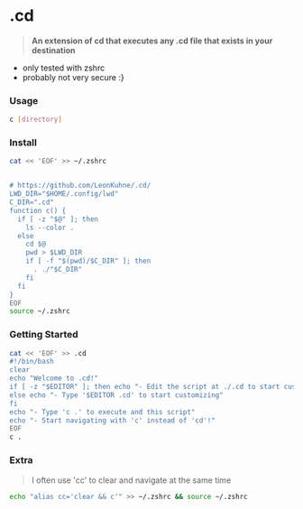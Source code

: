 # .cd
> **An extension of cd that executes any .cd file that exists in your destination**
- only tested with zshrc
- probably not very secure :}

### Usage
```bash
c [directory]
```

### Install
```bash
cat << 'EOF' >> ~/.zshrc


# https://github.com/LeonKuhne/.cd/
LWD_DIR="$HOME/.config/lwd"
C_DIR=".cd"
function c() {
  if [ -z "$@" ]; then
    ls --color .
  else 
    cd $@
    pwd > $LWD_DIR
    if [ -f "$(pwd)/$C_DIR" ]; then
      . ./"$C_DIR"
    fi
  fi
}
EOF
source ~/.zshrc
```

### Getting Started
```bash
cat << 'EOF' >> .cd
#!/bin/bash
clear
echo "Welcome to .cd!"
if [ -z "$EDITOR" ]; then echo "- Edit the script at ./.cd to start customizing"
else echo "- Type '$EDITOR .cd' to start customizing"
fi
echo "- Type 'c .' to execute and this script"
echo "- Start navigating with 'c' instead of 'cd'!"
EOF
c .
```

### Extra
> I often use 'cc' to clear and navigate at the same time
```bash
echo "alias cc='clear && c'" >> ~/.zshrc && source ~/.zshrc
```

